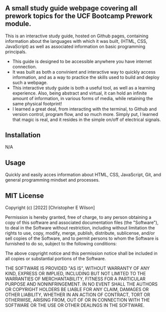 # <Study Guide Webpage>

## A small study guide webpage covering all prework topics for the UCF Bootcamp Prework module.

This is an interactive study guide, hosted on Github pages, containing information about the languages with which it was built, (HTML, CSS, JavaScript) as well as associated information on basic programming principals.

- This guide is designed to be accessible anywhere you have internet connection.
- It was built as both a convinient and interactive way to quickly access information, and as a way to practice the skills used to build and deploy such a webpage.
- This interactive study guide is both a useful tool, as well as a learning experience. Also, being abstract and virtual, it can hold an infinite amount of information, in various forms of media, while retaining the same physical footprint!  
- I learned a great deal, from interacting with the terminal, to Github and version control, program flow, and so much more.  Simply put, I learned that magic is real, and it resides in the simple on/off of electrical signals.

## Installation

N/A

## Usage

Quickly and easily acces information about HTML, CSS, JavaScript, Git, and general programming mindset and processes.


## MIT License

Copyright (c) [2022] [Christopher E Wilson]

Permission is hereby granted, free of charge, to any person obtaining a copy
of this software and associated documentation files (the "Software"), to deal
in the Software without restriction, including without limitation the rights
to use, copy, modify, merge, publish, distribute, sublicense, and/or sell
copies of the Software, and to permit persons to whom the Software is
furnished to do so, subject to the following conditions:

The above copyright notice and this permission notice shall be included in all
copies or substantial portions of the Software.

THE SOFTWARE IS PROVIDED "AS IS", WITHOUT WARRANTY OF ANY KIND, EXPRESS OR
IMPLIED, INCLUDING BUT NOT LIMITED TO THE WARRANTIES OF MERCHANTABILITY,
FITNESS FOR A PARTICULAR PURPOSE AND NONINFRINGEMENT. IN NO EVENT SHALL THE
AUTHORS OR COPYRIGHT HOLDERS BE LIABLE FOR ANY CLAIM, DAMAGES OR OTHER
LIABILITY, WHETHER IN AN ACTION OF CONTRACT, TORT OR OTHERWISE, ARISING FROM,
OUT OF OR IN CONNECTION WITH THE SOFTWARE OR THE USE OR OTHER DEALINGS IN THE
SOFTWARE.
